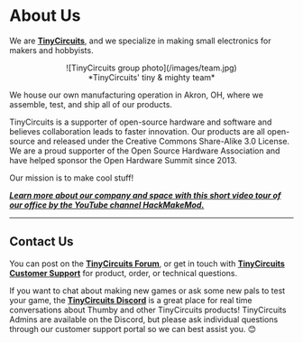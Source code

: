 # About Us

We are <a href="https://tinycircuits.com/" target="_blank" alt="TinyCircuits homepage">**TinyCircuits**</a>, and we specialize in making small electronics for makers and hobbyists. 



<center>
![TinyCircuits group photo](/images/team.jpg)
</center>
<center>
*TinyCircuits' tiny & mighty team*
</center>

We house our own manufacturing operation in Akron, OH, where we assemble, test, and ship all of our products. 

TinyCircuits is a supporter of open-source hardware and software and believes collaboration leads to faster innovation. Our products are all open-source and released under the Creative Commons Share-Alike 3.0 License. We are a proud supporter of the Open Source Hardware Association and have helped sponsor the Open Hardware Summit since 2013.

Our mission is to make cool stuff!

<a href="https://www.youtube.com/watch?v=-kd26o7dds8" target="_blank" alt="TinyCircuits Thumby Article Blog"><b>*Learn more about our company and space with this short video tour of our office by the YouTube channel HackMakeMod.*</b></a>

<!-- If you want to help us build open source software, feel free to submit pull requests to any of our repositories on GitHub. If you want to update information or add tutorials to this website, you can submit tutorials and changes at the Thumby Documentation site GitHub Repository. -->

----

## Contact Us

You can post on the <a href="http://forum.tinycircuits.com/" target="_blank" alt="Tinycircuits forum">**TinyCircuits Forum**</a>, or get in touch with <a href="https://tinycircuits.com/pages/contact-us" target="_blank" alt="Send a message to tinycircuits support on this page">**TinyCircuits Customer Support**</a> for product, order, or technical questions.

If you want to chat about making new games or ask some new pals to test your game, the <a href="https://discord.gg/vzf3wQXVvm" target="_blank" alt="Tinycircuits Discord">**TinyCircuits Discord**</a> is a great place for real time conversations about Thumby and other TinyCircuits products! TinyCircuits Admins are available on the Discord, but please ask individual questions through our customer support portal so we can best assist you. 😊









